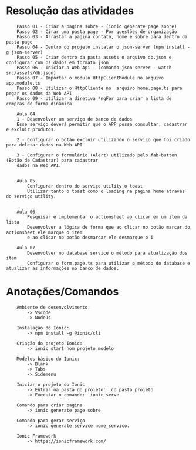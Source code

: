 # Resolução das atividades
	    Passo 01 - Criar a pagina sobre - (ionic generate page sobre) 
	    Passo 02 - Cirar uma pasta page - Por questões de organização
	    Passo 03 - Arrastar a pagina contato, home e sobre para dentro da pasta page	
	    Passo 04 - Dentro do projeto instalar o json-server (npm install -g json-server)
	    Passo 05 - Criar dentro da pasta assets o arquivo db.json e configurar com os dados em formato json
	    Passo 06 - Iniciar a Web Api - (comando json-server --watch src/assets/db.json)
	    Passo 07 - Importar o modulo HttpClientModule no arquivo app.module.ts
	    Passo 08 - Utilizar o HttpCliente no  arquivo home.page.ts para pegar os dados da Web API
	    Passo 09 - Utilizar a diretiva *ngFor para criar a lista de compras de forma dinâmica
	    
	    Aula 04
	    1 - Desenvolver um serviço de banco de dados
		Esse serviço deverá permitir que o APP possa consultar, cadastrar e excluir produtos.
		
	    2 - Configurar o botão excluir utilizando o serviço que foi criado para deletar dados na Web API
	    
	    3 - Configurar o formulário (Alert) utilizado pelo fab-button (Botão de Cadastrar) para cadastrar
		dados na Web API.
	
	
	    Aula 05
	    	Configurar dentro do serviço utility o toast 
	    	Utilizar tanto o toast como o loading na pagina home através do serviço utility.
		
		
	    Aula 06
	    	Pesquisar e implementar o actionsheet ao clicar em um item da lista
	    	Desenvolver a lógica de forma que ao clicar no botão marcar do actionsheet ele marque o item 
	    	e ao clicar no botão desmarcar ele desmarque o i
	    
	    Aula 07
	    	Desenvolver no database service o método para atualização dos item
	    	Configurar o form.page.ts para utilizar o método do database e atualizar as informações no banco de dados.
	  

		
      
# Anotações/Comandos
      	Ambiente de desenvolvimento: 
			-> Vscode
			-> NodeJs

		Instalação do Ionic: 
			-> npm install -g @ionic/cli

		Criação do projeto Ionic: 
			-> ionic start nom_projeto modelo

		Modelos básico do Ionic: 
			-> Blank
			-> Tabs
			-> Sidemenu
		
		Iniciar o projeto do Ionic
			-> Entrar na pasta do projeto:  cd pasta_projeto
			-> Executar o comando:  ionic serve 
    
    	Comando para criar pagina
			-> ionic generate page sobre
      
    	Comando para gerar serviço 
      		-> ionic generate service nome_servico.
		
	 	Ionic Framework
			-> https://ionicframework.com/
